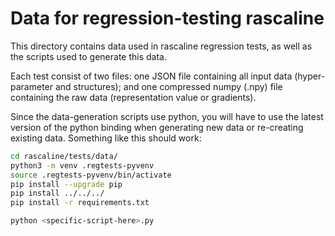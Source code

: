 # Data for regression-testing rascaline

This directory contains data used in rascaline regression tests, as well as the
scripts used to generate this data.

Each test consist of two files: one JSON file containing all input data
(hyper-parameter and structures); and one compressed numpy (.npy) file
containing the raw data (representation value or gradients).

Since the data-generation scripts use python, you will have to use the latest
version of the python binding when generating new data or re-creating existing
data. Something like this should work:

```bash
cd rascaline/tests/data/
python3 -m venv .regtests-pyvenv
source .regtests-pyvenv/bin/activate
pip install --upgrade pip
pip install ../../../
pip install -r requirements.txt

python <specific-script-here>.py
```
